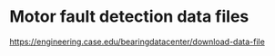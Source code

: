 # Motor fault detection data files

https://engineering.case.edu/bearingdatacenter/download-data-file